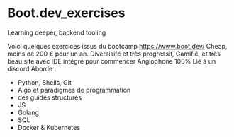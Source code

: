 # Boot.dev_exercises
Learning deeper, backend tooling

Voici quelques exercices issus du bootcamp https://www.boot.dev/
Cheap, moins de 200 € pour un an.
Diversisifé et très progressif,
Gamifié, et très beau site avec IDE intégré pour commencer
Anglophone 100%
Lié à un discord
Aborde :
- Python, Shells, Git
- Algo et paradigmes de programmation
- des  guidés structurés
- JS
- Golang
- SQL
- Docker & Kubernetes

